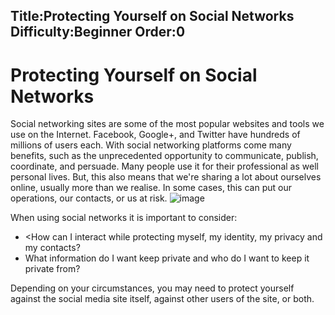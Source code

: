 Title:Protecting Yourself on Social Networks
Difficulty:Beginner
Order:0
---
# Protecting Yourself on Social Networks

Social networking sites are some of the most popular websites and tools we use on the Internet. Facebook, Google+, and Twitter have hundreds of millions of users each. With social networking platforms come many benefits, such as the unprecedented opportunity to communicate, publish, coordinate, and persuade. Many people use it for their professional as well personal lives. But, this also means that we're sharing a lot about ourselves online, usually more than we realise. In some cases, this can put our operations, our contacts, or us at risk.
![image](socialb1.png)

When using social networks it is important to consider:

*   <How can I interact while protecting myself, my identity, my privacy and my contacts?
*   What information do I want keep private and who do I want to keep it private from?

Depending on your circumstances, you may need to protect yourself against the social media site itself, against other users of the site, or both. 